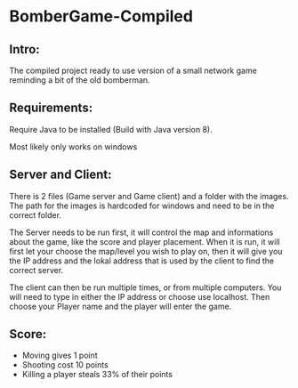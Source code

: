 # BomberGame-Compiled
Intro: 
------------
The compiled project ready to use version of a small network game reminding a bit of the old bomberman.

Requirements:
------------
Require Java to be installed (Build with Java version 8).

Most likely only works on windows

Server and Client: 
------------
There is 2 files (Game server and Game client) and a folder with the images. The path for the images is hardcoded for windows and need to be in the correct folder.

The Server needs to be run first, it will control the map and informations about the game, like the score and player placement. When it is run, it will first let your choose the map/level you wish to play on, then it will give you the IP address and the lokal address that is used by the client to find the correct server.

The client can then be run multiple times, or from multiple computers. You will need to type in either the IP address or choose use localhost. Then choose your Player name and the player will enter the game.

Score: 
------------
* Moving gives 1 point 
* Shooting cost 10 points 
* Killing a player steals 33% of their points 
